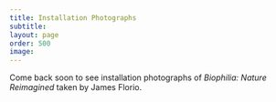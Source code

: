 ```yaml
---
title: Installation Photographs
subtitle: 
layout: page
order: 500
image:
---
```


Come back soon to see installation photographs of *Biophilia: Nature Reimagined* taken by James Florio.